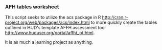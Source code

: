 ### AFH tables worksheet

This script seeks to utilize the acs package in R <http://cran.r-project.org/web/packages/acs/index.html> to more quickly create the tables outlined in HUD's template AFFH assessment tool <http://www.huduser.org/portal/affht_pt.html>.

It is as much a learning project as anything.